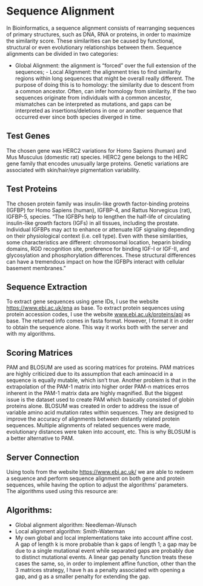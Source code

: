 # Sequence Alignment

In Bioinformatics, a sequence alignment consists of rearranging sequences of primary structures, such as DNA, RNA or proteins, in order to maximize the similarity score. These similarities can be caused by functional, structural or even evolutionary relationships between them.
Sequence alignments can be divided in two categories:
- Global Alignment: the alignment is “forced” over the full extension of the sequences; - Local Alignment: the alignment tries to find similarity regions within long sequences
that might be overall really different.
The purpose of doing this is to homology: the similarity due to descent from a common ancestor. Often, can infer homology from similarity. If the two sequences originate from individuals with a common ancestor, mismatches can be interpreted as mutations, and gaps can be interpreted as insertions/deletions in one or another sequence that occurred ever since both species diverged in time.

## Test Genes
The chosen gene was HERC2 variations for Homo Sapiens (human) and Mus Musculus (domestic rat) species. HERC2 gene belongs to the HERC gene family that encodes unusually large proteins. Genetic variations are associated with skin/hair/eye pigmentation variability.

## Test Proteins
The chosen protein family was insulin-like growth factor-binding proteins (IGFBP) for Homo Sapiens (human), IGFBP-4, and Rattus Norvegicus (rat), IGFBP-5, species. “The IGFBPs help to lengthen the half-life of circulating insulin-like growth factors (IGFs) in all tissues, including the prostate. Individual IGFBPs may act to enhance or attenuate IGF signaling depending on their physiological context (i.e. cell type). Even with these similarities, some characteristics are different: chromosomal location, heparin binding domains, RGD recognition site, preference for binding IGF-I or IGF-II, and glycosylation and phosphorylation differences. These structural differences can have a tremendous impact on how the IGFBPs interact with cellular basement membranes.”

## Sequence Extraction
To extract gene sequences using gene IDs, I use the website https://www.ebi.ac.uk/ena as base.
To extract protein sequences using protein accession codes, I use the website www.ebi.ac.uk/proteins/api as base.
The returned info comes in fasta format. However, I format it in order to obtain the sequence alone. This way it works both with the server and with my algorithms.

## Scoring Matrices
PAM and BLOSUM are used as scoring matrices for proteins.
PAM matrices are highly criticized due to its assumption that each aminoacid in a sequence is equally mutable, which isn’t true. Another problem is that in the extrapolation of the PAM-1 matrix into higher order PAM-n matrices erros inherent in the PAM-1 matrix data are highly magnified. But the biggest issue is the dataset used to create PAM which basically consisted of globin proteins alone.
BLOSUM was created in order to address the issue of variable amino acid mutation rates within sequences. They are designed to improve the accuracy of alignments between distantly related protein sequences. Multiple alignments of related sequences were made, evolutionary distances were taken into account, etc. This is why BLOSUM is a better alternative to PAM.

## Server Connection
Using tools from the website https://www.ebi.ac.uk/ we are able to redeem a sequence and perform sequence alignment on both gene and protein sequences, while having the option to adjust the algorithms’ parameters.
The algorithms used using this resource are:

## Algorithms:
- Global alignment algorithm: Needleman-Wunsch
- Local alignment algorithm: Smith-Waterman
- My own global and local implementations take into account affine cost. A gap of length k is more probable than k gaps of length 1; a gap may be due to a single mutational event while separated gaps are probably due to distinct mutational events. A linear gap penalty function treats these cases the same, so, in order to implement affine function, other than the 3 matrices strategy, I have h as a penalty associated with opening a gap, and g as a smaller penalty for extending the gap.



